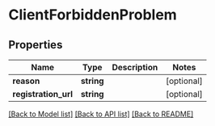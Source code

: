 # ClientForbiddenProblem

## Properties
Name | Type | Description | Notes
------------ | ------------- | ------------- | -------------
**reason** | **string** |  | [optional] 
**registration_url** | **string** |  | [optional] 

[[Back to Model list]](../../README.md#documentation-for-models) [[Back to API list]](../../README.md#documentation-for-api-endpoints) [[Back to README]](../../README.md)

